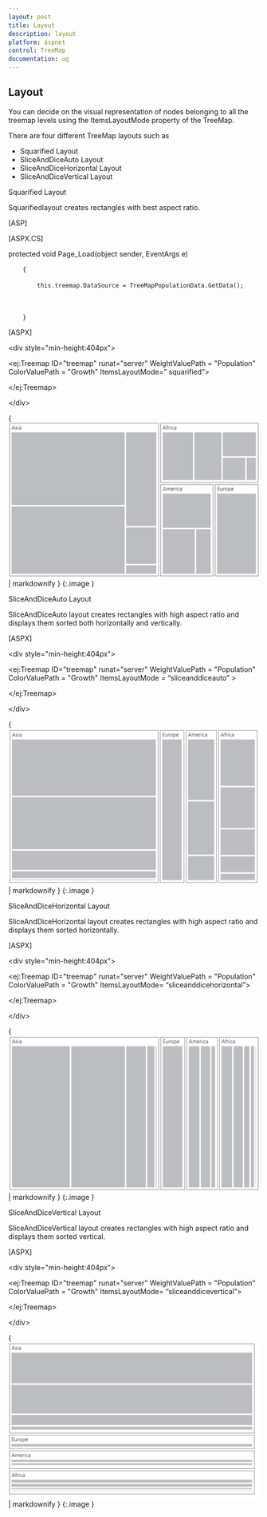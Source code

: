 ```yaml
---
layout: post
title: Layout
description: layout
platform: aspnet
control: TreeMap
documentation: ug
---
```


## Layout

You can decide on the visual representation of nodes belonging to all the treemap levels using the ItemsLayoutMode property of the TreeMap.

There are four different TreeMap layouts such as

* Squarified Layout
* SliceAndDiceAuto Layout
* SliceAndDiceHorizontal Layout
* SliceAndDiceVertical Layout

Squarified Layout

Squarifiedlayout creates rectangles with best aspect ratio.





[ASP]

[ASPX.CS]

  protected void Page_Load(object sender, EventArgs e)

        {

            this.treemap.DataSource = TreeMapPopulationData.GetData();



        }

[ASPX]



&lt;div style="min-height:404px"&gt;

&lt;ej:Treemap ID="treemap" runat="server" WeightValuePath = "Population" ColorValuePath = "Growth" ItemsLayoutMode=” squarified”&gt;



&lt;/ej:Treemap&gt;

&lt;/div&gt;





{ ![](Layout_images/Layout_img1.png) | markdownify }
{:.image }


SliceAndDiceAuto Layout

SliceAndDiceAuto layout creates rectangles with high aspect ratio and displays them sorted both horizontally and vertically.







[ASPX]



&lt;div style="min-height:404px"&gt;

&lt;ej:Treemap ID="treemap" runat="server" WeightValuePath = "Population" ColorValuePath = "Growth" ItemsLayoutMode = “sliceanddiceauto” &gt;



&lt;/ej:Treemap&gt;

&lt;/div&gt; 



{ ![C:/Users/ApoorvahR/Desktop/1.png](Layout_images/Layout_img2.png) | markdownify }
{:.image }


SliceAndDiceHorizontal Layout

SliceAndDiceHorizontal layout creates rectangles with high aspect ratio and displays them sorted horizontally.





 [ASPX]

&lt;div style="min-height:404px"&gt;

&lt;ej:Treemap ID="treemap" runat="server" WeightValuePath = "Population" ColorValuePath = "Growth" ItemsLayoutMode= “sliceanddicehorizontal”&gt;



&lt;/ej:Treemap&gt;

&lt;/div&gt; 





{ ![](Layout_images/Layout_img3.png) | markdownify }
{:.image }


SliceAndDiceVertical Layout

SliceAndDiceVertical layout creates rectangles with high aspect ratio and displays them sorted vertical.





[ASPX]

&lt;div style="min-height:404px"&gt;

&lt;ej:Treemap ID="treemap" runat="server" WeightValuePath = "Population" ColorValuePath = "Growth" ItemsLayoutMode= “sliceanddicevertical”&gt;

&lt;/ej:Treemap&gt;

&lt;/div&gt; 





{ ![](Layout_images/Layout_img4.png) | markdownify }
{:.image }


